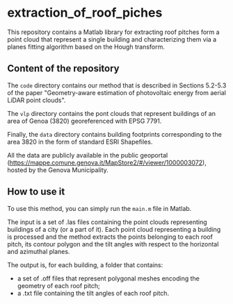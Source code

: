 # extraction_of_roof_piches

This repository contains a Matlab library for extracting roof pitches form a point cloud that represent a single building and characterizing them via a planes fitting algorithm based on the Hough transform. 

## Content of the repository

The ```code``` directory contains our method that is described in Sections 5.2-5.3 of the paper "Geometry-aware estimation of photovoltaic energy from aerial LiDAR point clouds".

The ```vlp``` directory contains the pont clouds that represent buildings of an area of Genoa (3820) georeferenced with EPSG 7791. 

Finally, the ```data``` directory contains building footprints corresponding to the area 3820 in the form of standard ESRI Shapefiles.

All the data are publicly available in the public geoportal (https://mappe.comune.genova.it/MapStore2/#/viewer/1000003072), hosted by the Genova Municipality.


## How to use it
To use this method, you can simply run the ```main.m``` file in Matlab. 

The input is a set of .las files containing the point clouds representing buildings of a city (or a part of it). 
Each point cloud representing a building is processed and the method extracts the points belonging to each roof pitch, its contour polygon and the tilt angles with respect to the horizontal and azimuthal planes.  

The output is, for each building, a folder that contains:
- a set of .off files that represent polygonal meshes encoding the geometry of each roof pitch;
- a .txt file containing the tilt angles of each roof pitch.
